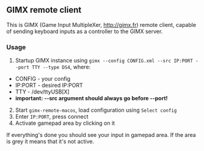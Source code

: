 ## GIMX remote client
This is GIMX (Game Input MultipleXer, http://gimx.fr) remote client, capable of sending keyboard inputs as a controller to the GIMX server.

### Usage
1. Startup GIMX instance using `gimx --config CONFIG.xml --src IP:PORT --port TTY --type DS4`, where:
  * CONFIG - your config
  * IP:PORT - desired IP:PORT 
  * TTY - /dev/ttyUSB[X]
  * **important: --src argument should always go before --port!**
2. Start `gimx-remote-macos`, load configuration using `Select config`
1. Enter `IP:PORT`, press connect
1. Activate gamepad area by clicking on it

If everything's done you should see your input in gamepad area. If the area is grey it means that it's not active.
